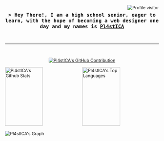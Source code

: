 
<a href="https://komarev.com/ghpvc/?username=Pl4stICA">
  <img align="right" src="https://komarev.com/ghpvc/?username=Pl4stICA&label=Visitors&color=0e75b6&style=flat" alt="Profile visitor" />
</a>



<!-- Intro  -->
<h3 align="center">
        <samp>&gt; Hey There!, I am a high school senior, eager to learn, with the hope of becoming a web designer one day and my names is
                <b><a target="_blank" href="https://Pl4stICA.com">Pl4stICA</a></b>
        </samp>
</h3>


<p align="center"> 

</p>





<br/>
<hr/>
<br/>


<p align="center">
  <a href="https://github.com/Pl4stICA">
    <img src="https://github-profile-summary-cards.vercel.app/api/cards/profile-details?username=Pl4stICA&theme=radical" alt="Pl4stICA's GitHub Contribution"/>
  </a>
</p>

<a> 
    <a href="https://github.com/Pl4stICA"><img alt="Pl4stICA's Github Stats" src="https://denvercoder1-github-readme-stats.vercel.app/api?username=Pl4stICA&show_icons=true&count_private=true&theme=react&border_color=7F3FBF&bg_color=0D1117&title_color=F85D7F&icon_color=F8D866" height="192px" width="49.5%"/></a>
   <a href="https://github.com/Pl4stICA"><img alt="Pl4stICA's Top Languages" src="https://denvercoder1-github-readme-stats.vercel.app/api/top-langs/?username=Pl4stICA&langs_count=8&layout=compact&theme=react&border_color=7F3FBF&bg_color=0D1117&title_color=F85D7F&icon_color=F8D866" height="192px" width="49.5%"/></a>
  <br/>
</a>


![Pl4stICA's Graph](https://github-readme-activity-graph.vercel.app/graph?username=Pl4stICA&custom_title=%20Pl4stICA's%20GitHub%20Activity%20Graph&bg_color=0D1117&color=7F3FBF&line=7F3FBF&point=7F3FBF&area_color=FFFFFF&title_color=FFFFFF&area=true)
